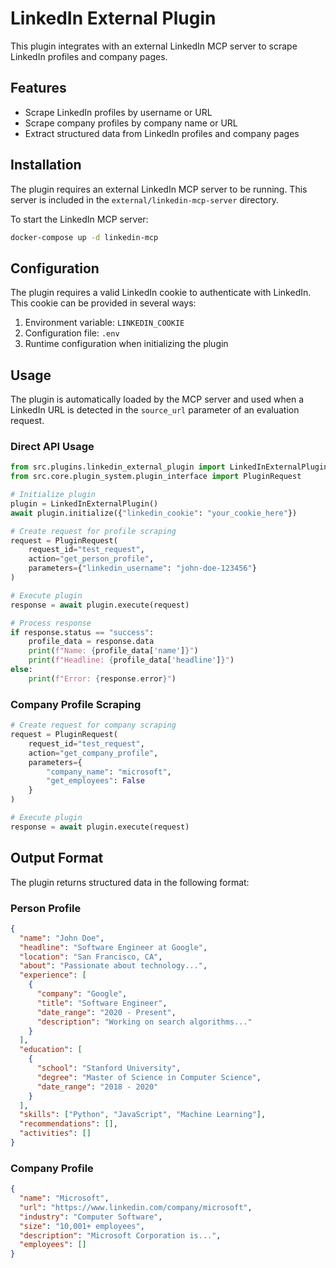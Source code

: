 # LinkedIn External Plugin

This plugin integrates with an external LinkedIn MCP server to scrape LinkedIn profiles and company pages.

## Features

- Scrape LinkedIn profiles by username or URL
- Scrape company profiles by company name or URL
- Extract structured data from LinkedIn profiles and company pages

## Installation

The plugin requires an external LinkedIn MCP server to be running. This server is included in the `external/linkedin-mcp-server` directory.

To start the LinkedIn MCP server:

```bash
docker-compose up -d linkedin-mcp
```

## Configuration

The plugin requires a valid LinkedIn cookie to authenticate with LinkedIn. This cookie can be provided in several ways:

1. Environment variable: `LINKEDIN_COOKIE`
2. Configuration file: `.env`
3. Runtime configuration when initializing the plugin

## Usage

The plugin is automatically loaded by the MCP server and used when a LinkedIn URL is detected in the `source_url` parameter of an evaluation request.

### Direct API Usage

```python
from src.plugins.linkedin_external_plugin import LinkedInExternalPlugin
from src.core.plugin_system.plugin_interface import PluginRequest

# Initialize plugin
plugin = LinkedInExternalPlugin()
await plugin.initialize({"linkedin_cookie": "your_cookie_here"})

# Create request for profile scraping
request = PluginRequest(
    request_id="test_request",
    action="get_person_profile",
    parameters={"linkedin_username": "john-doe-123456"}
)

# Execute plugin
response = await plugin.execute(request)

# Process response
if response.status == "success":
    profile_data = response.data
    print(f"Name: {profile_data['name']}")
    print(f"Headline: {profile_data['headline']}")
else:
    print(f"Error: {response.error}")
```

### Company Profile Scraping

```python
# Create request for company scraping
request = PluginRequest(
    request_id="test_request",
    action="get_company_profile",
    parameters={
        "company_name": "microsoft",
        "get_employees": False
    }
)

# Execute plugin
response = await plugin.execute(request)
```

## Output Format

The plugin returns structured data in the following format:

### Person Profile

```json
{
  "name": "John Doe",
  "headline": "Software Engineer at Google",
  "location": "San Francisco, CA",
  "about": "Passionate about technology...",
  "experience": [
    {
      "company": "Google",
      "title": "Software Engineer",
      "date_range": "2020 - Present",
      "description": "Working on search algorithms..."
    }
  ],
  "education": [
    {
      "school": "Stanford University",
      "degree": "Master of Science in Computer Science",
      "date_range": "2018 - 2020"
    }
  ],
  "skills": ["Python", "JavaScript", "Machine Learning"],
  "recommendations": [],
  "activities": []
}
```

### Company Profile

```json
{
  "name": "Microsoft",
  "url": "https://www.linkedin.com/company/microsoft",
  "industry": "Computer Software",
  "size": "10,001+ employees",
  "description": "Microsoft Corporation is...",
  "employees": []
}
```